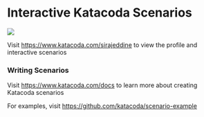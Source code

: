 # Interactive Katacoda Scenarios

[![](http://shields.katacoda.com/katacoda/sirajeddine/count.svg)](https://www.katacoda.com/sirajeddine "Get your profile on Katacoda.com")

Visit https://www.katacoda.com/sirajeddine to view the profile and interactive scenarios

### Writing Scenarios
Visit https://www.katacoda.com/docs to learn more about creating Katacoda scenarios

For examples, visit https://github.com/katacoda/scenario-example
